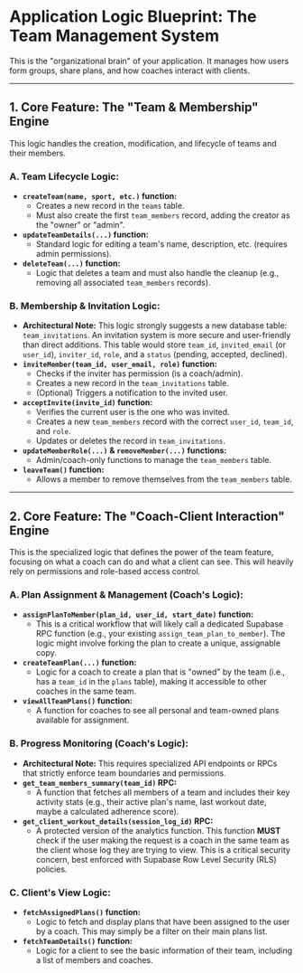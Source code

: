 # Application Logic Blueprint: The Team Management System

This is the "organizational brain" of your application. It manages how users form groups, share plans, and how coaches interact with clients.

---

## 1. Core Feature: The "Team & Membership" Engine

This logic handles the creation, modification, and lifecycle of teams and their members.

### A. Team Lifecycle Logic:

*   **`createTeam(name, sport, etc.)` function:**
    *   Creates a new record in the `teams` table.
    *   Must also create the first `team_members` record, adding the creator as the "owner" or "admin".
*   **`updateTeamDetails(...)` function:**
    *   Standard logic for editing a team's name, description, etc. (requires admin permissions).
*   **`deleteTeam(...)` function:**
    *   Logic that deletes a team and must also handle the cleanup (e.g., removing all associated `team_members` records).

### B. Membership & Invitation Logic:

*   **Architectural Note:** This logic strongly suggests a new database table: `team_invitations`. An invitation system is more secure and user-friendly than direct additions. This table would store `team_id`, `invited_email` (or `user_id`), `inviter_id`, `role`, and a `status` (pending, accepted, declined).
*   **`inviteMember(team_id, user_email, role)` function:**
    *   Checks if the inviter has permission (is a coach/admin).
    *   Creates a new record in the `team_invitations` table.
    *   (Optional) Triggers a notification to the invited user.
*   **`acceptInvite(invite_id)` function:**
    *   Verifies the current user is the one who was invited.
    *   Creates a new `team_members` record with the correct `user_id`, `team_id`, and `role`.
    *   Updates or deletes the record in `team_invitations`.
*   **`updateMemberRole(...)` & `removeMember(...)` functions:**
    *   Admin/coach-only functions to manage the `team_members` table.
*   **`leaveTeam()` function:**
    *   Allows a member to remove themselves from the `team_members` table.

---

## 2. Core Feature: The "Coach-Client Interaction" Engine

This is the specialized logic that defines the power of the team feature, focusing on what a coach can do and what a client can see. This will heavily rely on permissions and role-based access control.

### A. Plan Assignment & Management (Coach's Logic):

*   **`assignPlanToMember(plan_id, user_id, start_date)` function:**
    *   This is a critical workflow that will likely call a dedicated Supabase RPC function (e.g., your existing `assign_team_plan_to_member`). The logic might involve forking the plan to create a unique, assignable copy.
*   **`createTeamPlan(...)` function:**
    *   Logic for a coach to create a plan that is "owned" by the team (i.e., has a `team_id` in the `plans` table), making it accessible to other coaches in the same team.
*   **`viewAllTeamPlans()` function:**
    *   A function for coaches to see all personal and team-owned plans available for assignment.

### B. Progress Monitoring (Coach's Logic):

*   **Architectural Note:** This requires specialized API endpoints or RPCs that strictly enforce team boundaries and permissions.
*   **`get_team_members_summary(team_id)` RPC:**
    *   A function that fetches all members of a team and includes their key activity stats (e.g., their active plan's name, last workout date, maybe a calculated adherence score).
*   **`get_client_workout_details(session_log_id)` RPC:**
    *   A protected version of the analytics function. This function **MUST** check if the user making the request is a coach in the same team as the client whose log they are trying to view. This is a critical security concern, best enforced with Supabase Row Level Security (RLS) policies.

### C. Client's View Logic:

*   **`fetchAssignedPlans()` function:**
    *   Logic to fetch and display plans that have been assigned to the user by a coach. This may simply be a filter on their main plans list.
*   **`fetchTeamDetails()` function:**
    *   Logic for a client to see the basic information of their team, including a list of members and coaches.